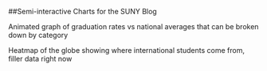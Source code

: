 ##Semi-interactive Charts for the SUNY Blog

Animated graph of graduation rates vs national averages that can be broken down by category

Heatmap of the globe showing where international students come from, filler data right now
